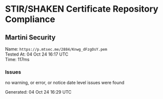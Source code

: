 # STIR/SHAKEN Certificate Repository Compliance

## Martini Security

Name: `https://p.mtsec.me/2884/Knwg_dFzgOsY.pem`\
Tested At: 04 Oct 24 16:17 UTC\
Time: 117ms

### Issues

no warning, or error, or notice date level issues were found

Generated: 04 Oct 24 16:29 UTC